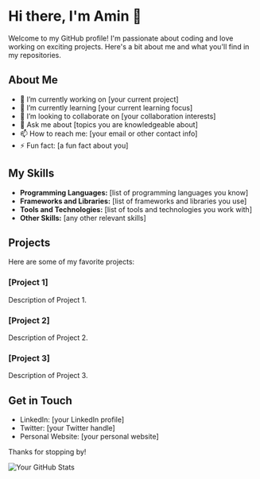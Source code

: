 # Hi there, I'm Amin 👋

Welcome to my GitHub profile! I'm passionate about coding and love working on exciting projects. Here's a bit about me and what you'll find in my repositories.

## About Me

- 🔭 I’m currently working on [your current project]
- 🌱 I’m currently learning [your current learning focus]
- 👯 I’m looking to collaborate on [your collaboration interests]
- 💬 Ask me about [topics you are knowledgeable about]
- 📫 How to reach me: [your email or other contact info]
- ⚡ Fun fact: [a fun fact about you]

## My Skills

- **Programming Languages:** [list of programming languages you know]
- **Frameworks and Libraries:** [list of frameworks and libraries you use]
- **Tools and Technologies:** [list of tools and technologies you work with]
- **Other Skills:** [any other relevant skills]

## Projects

Here are some of my favorite projects:

### [Project 1]
Description of Project 1.

### [Project 2]
Description of Project 2.

### [Project 3]
Description of Project 3.

## Get in Touch

- LinkedIn: [your LinkedIn profile]
- Twitter: [your Twitter handle]
- Personal Website: [your personal website]

Thanks for stopping by!

![Your GitHub Stats](https://github.com/Aamin887_icons=true&theme=radical)
